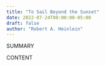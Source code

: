 ```yaml
---
title: "To Sail Beyond the Sunset"
date: 2022-07-24T00:00:00-05:00
draft: false
author: "Robert A. Heinlein"
---
```


SUMMARY

<!--more-->

CONTENT